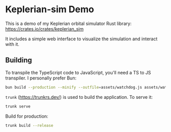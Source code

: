 # Keplerian-sim Demo

This is a demo of my Keplerian orbital simulator Rust library: https://crates.io/crates/keplerian_sim

It includes a simple web interface to visualize the simulation and interact with it.

## Building

To transpile the TypeScript code to JavaScript, you'll need a TS to JS transpiler. I personally prefer Bun:

```bash
bun build --production --minify --outfile=assets/watchdog.js assets/watchdog.ts
```

`trunk` (https://trunkrs.dev/) is used to build the application. To serve it:
```bash
trunk serve
```

Build for production:
```bash
trunk build --release
```